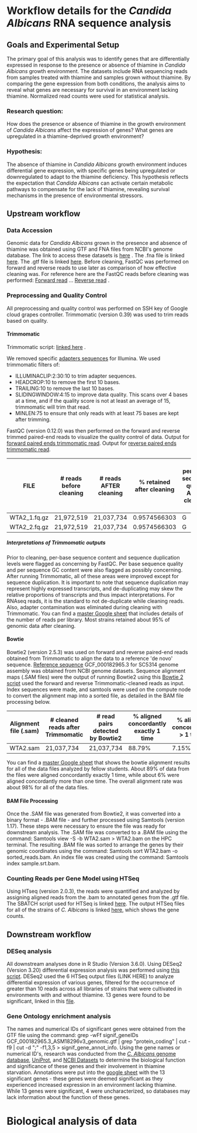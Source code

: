 # Workflow details for the _Candida Albicans_ RNA sequence analysis
## Goals and Experimental Setup
The primary goal of this analysis was to identify genes that are differentially expressed in response to the presence or absence of thiamine in _Candida Albicans_ growth environment. The datasets include RNA sequencing reads from samples treated with thiamine and samples grown without thiamine. By comparing the gene expression from both conditions, the analysis aims to reveal what genes are necessary for survival in an environment lacking thiamine. Normalized read counts were used for statistical analysis. 
### Research question:
How does the presence or absence of thiamine in the growth environment of _Candida Albicans_ affect the expression of genes? What genes are upregulated in a thiamine-deprived growth environment?
### Hypothesis: 
The absence of thiamine in _Candida Albicans_ growth environment induces differential gene expression, with specific genes being upregulated or downregulated to adapt to the thiamine deficiency. This hypothesis reflects the expectation that _Candida Albicans_ can activate certain metabolic pathways to compensate for the lack of thiamine, revealing survival mechanisms in the presence of environmental stressors. 

## Upstream workflow
### Data Accession 
Genomic data for _Candida Albicans_ grown in the presence and absence of thiamine was obtained using GTF and FNA files from NCBI's genome database. The link to access these datasets is [here](https://www.ncbi.nlm.nih.gov/datasets/genome/GCF_000182965.3/) . The .fna file is linked [here](https://ftp.ncbi.nlm.nih.gov/genomes/all/GCF/000/182/965/GCF_000182965.3_ASM18296v3/GCF_000182965.3_ASM18296v3_cds_from_genomic.fna.gz). The .gtf file is linked [here](https://ftp.ncbi.nlm.nih.gov/genomes/all/GCF/000/182/965/GCF_000182965.3_ASM18296v3/GCF_000182965.3_ASM18296v3_genomic.gtf.gz). 
Before cleaning, FastQC was performed on forward and reverse reads to use later as comparison of how effective cleaning was. For reference here are the FastQC reads before cleaning was performed: [Forward read](https://www.dropbox.com/scl/fi/9h4zneet703n2zmz2ndh8/WTA2_1_fastqc-1.html?rlkey=954we5578wmit1ganxf5a49gj&st=m9u4tygp&dl=0) ...
[Reverse read](https://www.dropbox.com/scl/fi/rr2k5qlw67rpk8niwkgmb/WTA2_2_fastqc-1.html?rlkey=288ugauug8pjvu510f5zumrgs&st=yveofmbb&dl=0) .
### Preprocessing and Quality Control 
All preprocessing and quality control was performed on SSH key of Google cloud grapes controller. Trimmomatic (version 0.39) was used to trim reads based on quality. 

#### Trimmomatic
Trimmomatic script: [linked here](https://github.com/graceobrien2002/RNAseqProject/blob/main/scripts1/trimmomatic_run1) .

We removed specific [adapters sequences](https://github.com/graceobrien2002/RNAseqProject/blob/main/scripts1/TruSeq3-PE_adapter_sequence) for Illumina. We used trimmomatic filters of:
- ILLUMINACLIP:2:30:10 to trim adapter sequences. 
- HEADCROP:10 to remove the first 10 bases. 
- TRAILING:10 to remove the last 10 bases. 
- SLIDINGWINDOW:4:15 to improve data quality. This scans over 4 bases at a time, and if the quality score is not at least an average of 15, trimmomatic will trim that read.
- MINLEN:75 to ensure that only reads with at least 75 bases are kept after trimming.

FastQC (version 0.12.0) was then performed on the forward and reverse trimmed paired-end reads to visualize the quality control of data.
Output for [forward paired ends trimmomatic read](https://www.dropbox.com/scl/fi/rzh0t2qiaelko2gv9n4ik/output_R1_trPE_fastqc.html?rlkey=gij3a5ajcvy38s1kumq2lexzm&st=ru98zeuk&dl=0). Output for [reverse paired ends trimmomatic read](https://www.dropbox.com/scl/fi/ids13arvlixc2rd8ohebt/output_R2_trPE_fastqc.html?rlkey=yma67idaneljhaotspfmzyw33&st=uo0bpm9m&dl=0).

| FILE           | # reads before cleaning | # reads AFTER cleaning | % retained after cleaning | per-base sequence quality AFTER cleaning | per-base sequence content before cleaning | per-base sequence content AFTER cleaning | sequence duplication before cleaning | sequence duplication AFTER cleaning | Did minor adapter contamination go away AFTER cleaning (Y/N)? |
|----------------|--------------------------|-------------------------|---------------------------|------------------------------------------|--------------------------------------------|--------------------------------------------|-------------------------------------|-------------------------------------|------------------------------------------------------------|
| WTA2_1.fq.gz   | 21,972,519              | 21,037,734             | 0.9574566303             | G                                        | B                                          | G                                          | B                                   | B                                   | Y                                                          |
| WTA2_2.fq.gz   | 21,972,519              | 21,037,734             | 0.9574566303             | G                                        | B                                          | G                                          | B                                   | B                                   | Y                                                          |


##### Interpretations of Trimmomatic outputs
Prior to cleaning, per-base sequence content and sequence duplication levels were flagged as concerning by FastQC. Per base sequence quality and per sequence GC content were also flagged as possibly concerning. 
After running Trimmomatic, all of these areas were improved except for sequence duplication. It is important to note that sequence duplication may represent highly expressed transcripts, and de-duplicating may skew the relative proportions of transcripts and thus impact interpretations. For RNAseq reads, it is the standard to not de-duplicate while cleaning reads. Also, adapter contamination was eliminated during cleaning with Trimmomatic. You can find a [master Google sheet](https://docs.google.com/spreadsheets/d/1AOa-XaTzR_PKMIRQDmu8oDTmawXXnkIwEjKOQkNC7Vs/edit?gid=0#gid=0) that includes details of the number of reads per library. Most strains retained about 95% of genomic data after cleaning. 

#### Bowtie
Bowtie2 (version 2.5.3) was used on forward and reverse paired-end reads obtained from Trimmomatic to align the data to a reference 'de novo' sequence. [Reference sequence](https://api.ncbi.nlm.nih.gov/datasets/v2/genome/accession/GCF_000182965.3/download?include_annotation_type=GENOME_FASTA&include_annotation_type=GENOME_GFF&include_annotation_type=RNA_FASTA&include_annotation_type=CDS_FASTA&include_annotation_type=PROT_FASTA&include_annotation_type=SEQUENCE_REPORT&hydrated=FULLY_HYDRATED) GCF_000182965.3 for SC5314 genome assembly was obtained from NCBI genome datasets. Sequence alignment maps (.SAM files) were the output of running Bowtie2 using this 
[Bowtie 2 script](https://github.com/graceobrien2002/RNAseqProject/blob/e8db7edae80fbf20142463c10ea4e06051486a41/scripts1/bowtie_script) used the forward and reverse Trimmomatic-cleaned reads as input. Index sequences were made, and samtools were used on the compute node to convert the alignment map into a sorted file, as detailed in the BAM file processing below. 

| Alignment file (.sam) | # cleaned reads after Trimmomatic | # read pairs detected by Bowtie2 | % aligned concordantly exactly 1 time | % aligned concordantly > 1 time | Overall alignment rate |
|------------------------|-----------------------------------|-----------------------------------|----------------------------------------|----------------------------------|-------------------------|
| WTA2.sam              | 21,037,734                       | 21,037,734                       | 88.79%                                 | 7.15%                           | 98.39%                 |

You can find a [master Google sheet](https://docs.google.com/spreadsheets/d/1fa-FXVMlCXOZkbHSx_mMg0OXLMy9BeBJg8uWrEMpKGo/edit?gid=0#gid=0) that shows the bowtie alignment results for all of the data files analyzed by fellow students. About 89% of data from the files were aligned concordantly exactly 1 time, while about 6% were aligned concordantly more than one time. The overall alignment rate was about 98% for all of the data files. 

#### BAM File Processing 
Once the .SAM file was generated from Bowtie2, it was converted into a binary format - .BAM file - and further processed using Samtools (version 1.17). These steps were necessary to ensure the file was ready for downstream analysis. The .SAM file was converted to a .BAM file using the command: Samtools view -S -b WTA2.sam > WTA2.bam on the HPC terminal. The resulting .BAM file was sorted to arrange the genes by their genomic coordinates using the command: Samtools sort WTA2.bam -o sorted_reads.bam. An index file was created using the command: Samtools index sample.srt.bam. 

### Counting Reads per Gene Model using HTSeq
Using HTseq (version 2.0.3), the reads were quantified and analyzed by assigning aligned reads from the .bam to annotated genes from the .gtf file. The SBATCH script used for HTSeq is linked [here](https://github.com/graceobrien2002/RNAseqProject/blob/main/scripts1/SBATCH_HTSeq). The output HTSeq files for all of the strains of _C. Albicans_ is linked [here](https://www.dropbox.com/scl/fi/0yr4fqgl82yem36ad4co7/htseq_counts.zip?rlkey=9cgdpvpf38oqnf21xws6r05lq&st=xancdhul&dl=0), which shows the gene counts. 

## Downstream workflow

### DESeq analysis
All downstream analyses done in R Studio (Version 3.6.0). 
Using DESeq2 (Version 3.20) differential expression analysis was performed using [this script](https://github.com/graceobrien2002/RNAseqProject/commit/3ebf9a866b5af5965c7af0c6eced0322795b27f2). DESeq2 used the 6 HTSeq output files (LINK HERE) to analyze differential expression of various genes, filtered for the occurrence of greater than 10 reads across all libraries of strains that were cultivated in environments with and without thiamine. 13 genes were found to be significant, linked in this [file](https://docs.google.com/spreadsheets/d/1NIFbaL8KOtdYOHXUA1CmjdkcB021oKFD6jgzvrTFf4I/edit?gid=116329557#gid=116329557). 

### Gene Ontology enrichment analysis
The names and numerical IDs of significant genes were obtained from the GTF file using the command: grep -wFf signif_geneIDs GCF_000182965.3_ASM18296v3_genomic.gtf | grep "protein_coding" | cut -f9 | cut -d ";" -f1,3,5 > signif_gene_annot_info. Using the gene names or numerical ID's, research was conducted from the [_C. Albicans_ genome database](http://www.candidagenome.org/), [UniProt](https://www.uniprot.org/), and [NCBI Datasets](https://www.ncbi.nlm.nih.gov/datasets/taxonomy/5476/) to determine the biological function and significance of these genes and their involvement in thiamine starvation. Annotations were put into the [google sheet](https://docs.google.com/spreadsheets/d/1NIFbaL8KOtdYOHXUA1CmjdkcB021oKFD6jgzvrTFf4I/edit?gid=116329557#gid=116329557) with the 13 significant genes - these genes were deemed significant as they experienced increased expression in an environment lacking thiamine. While 13 genes were significant, 4 were uncharacterized, so databases may lack information about the function of these genes. 

# Biological analysis of data

